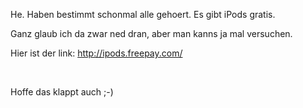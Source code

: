 <html><body><p>He. Haben bestimmt schonmal alle gehoert. Es gibt iPods gratis.<br>

Ganz glaub ich da zwar ned dran, aber man kanns ja mal versuchen.<br>

Hier ist der link: <a href="http://ipods.freepay.com/?r=24292925">http://ipods.freepay.com/</a><br>

<br>

Hoffe das klappt auch ;-)</p></body></html>